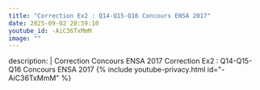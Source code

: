 ```yaml
---
title: "Correction Ex2 : Q14-Q15-Q16 Concours ENSA 2017"
date: 2025-09-02 20:59:10 
youtube_id: -AiC36TxMmM
image: ""
---
```

description: |
  Correction Concours ENSA 2017
  Correction Ex2 : Q14-Q15-Q16 Concours ENSA 2017
{% include youtube-privacy.html id="-AiC36TxMmM" %}

